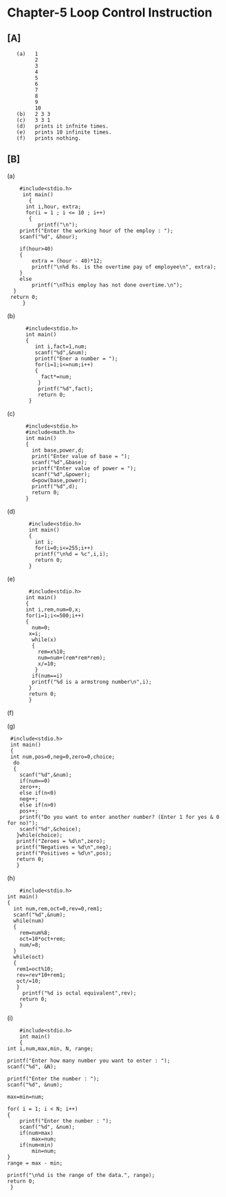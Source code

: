# Chapter-5 Loop Control Instruction
## [A]

       (a)   1
             2
             3
             4
             5
             6
             7
             8
             9
             10
       (b)   2 3 3
       (c)   3 3 1
       (d)   prints it infnite times.
       (e)   prints 10 infinite times.
       (f)   prints nothing.
       
## [B]

   (a)
       
        #include<stdio.h>
         int main()
           {
	      int i,hour, extra;
	      for(i = 1 ; i <= 10 ; i++) 
	       {
              printf("\n");
		printf("Enter the working hour of the employ : ");
		scanf("%d", &hour);
		
		if(hour>40)
		{
			extra = (hour - 40)*12;
			printf("\n%d Rs. is the overtime pay of employee\n", extra);
		}
		else
			printf("\nThis employ has not done overtime.\n");
	  }
	 return 0;
         }
         
   (b)
   
          #include<stdio.h>
          int main()
          {
             int i,fact=1,num;
             scanf("%d",&num);
             printf("Ener a number = ");
             for(i=1;i<=num;i++)
             {
               fact*=num;
              }
              printf("%d",fact);
              return 0;
           }
           
   (c)
   
          #include<stdio.h>
          #include<math.h>
          int main()
          {
            int base,power,d;
            print("Enter value of base = ");
            scanf("%d",&base);
            printf("Enter value of power = ");
            scanf("%d",&power);
            d=pow(base,power);
            printf("%d",d);
            return 0;
          }
           
   (d)
   
           #include<stdio.h>
           int main()
           {
             int i;
             for(i=0;i<=255;i++)
             printf("\n%d = %c",i,i);
             return 0;
           }
           
   (e)
   
           #include<stdio.h>
          int main()
          {
          int i,rem,num=0,x;
          for(i=1;i<=500;i++)
          {
          	num=0;
           x=i;
            while(x)
            {
              rem=x%10;
              num=num+(rem*rem*rem);
              x/=10;
             }
            if(num==i)
            printf("%d is a armstrong number\n",i);
           }
           return 0;
           }
	   
   (f)
   
   (g)
         
	 #include<stdio.h>
	 int main()
	 {
	 int num,pos=0,neg=0,zero=0,choice;
	  do
	  {
	    scanf("%d",&num);
	    if(num==0)
	    zero++;
	    else if(n<0)
	    neg++;
	    else if(n>0)
	    pos++;
	    printf("Do you want to enter another number? (Enter 1 for yes & 0 for no)");
	    scanf("%d",&choice);
	   }while(choice);
	   printf("Zeroes = %d\n",zero);
	   printf("Negatives = %d\n",neg);
	   printf("Positives = %d\n",pos);
	   return 0;
	   }

   (h)
   
        #include<stdio.h>
	int main()
	{
	  int num,rem,oct=0,rev=0,rem1;
	  scanf("%d",&num);
	  while(num)
	  {
	    rem=num%8;
	    oct=10*oct+rem;
	    num/=8;
	  }
	  while(oct)
	  {
	   rem1=oct%10;
	   rev=rev*10+rem1;
	   oct/=10;
	   }
	     printf("%d is octal equivalent",rev);
	    return 0;
	    }
	    
   (i)
   
        #include<stdio.h>
        int main()
        {
	int i,num,max,min, N, range;
	
	printf("Enter how many number you want to enter : ");
	scanf("%d", &N);
	
	printf("Enter the number : ");
	scanf("%d", &num);
	
	max=min=num;
	
	for( i = 1; i < N; i++)
	{
		printf("Enter the number : ");
		scanf("%d", &num);
		if(num>max)
			max=num;
		if(num<min)
			min=num;
	}
	range = max - min;
	
	printf("\n%d is the range of the data.", range);
	return 0;
     }
            
	 
